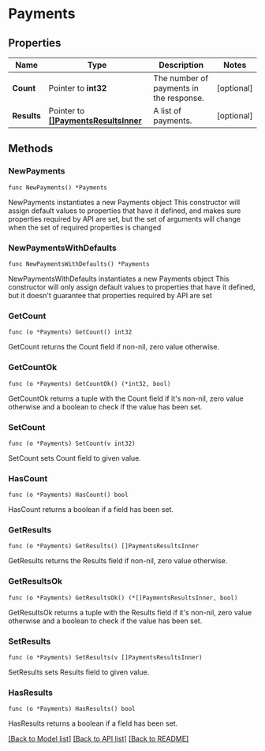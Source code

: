 # Payments

## Properties

Name | Type | Description | Notes
------------ | ------------- | ------------- | -------------
**Count** | Pointer to **int32** | The number of payments in the response. | [optional] 
**Results** | Pointer to [**[]PaymentsResultsInner**](PaymentsResultsInner.md) | A list of payments. | [optional] 

## Methods

### NewPayments

`func NewPayments() *Payments`

NewPayments instantiates a new Payments object
This constructor will assign default values to properties that have it defined,
and makes sure properties required by API are set, but the set of arguments
will change when the set of required properties is changed

### NewPaymentsWithDefaults

`func NewPaymentsWithDefaults() *Payments`

NewPaymentsWithDefaults instantiates a new Payments object
This constructor will only assign default values to properties that have it defined,
but it doesn't guarantee that properties required by API are set

### GetCount

`func (o *Payments) GetCount() int32`

GetCount returns the Count field if non-nil, zero value otherwise.

### GetCountOk

`func (o *Payments) GetCountOk() (*int32, bool)`

GetCountOk returns a tuple with the Count field if it's non-nil, zero value otherwise
and a boolean to check if the value has been set.

### SetCount

`func (o *Payments) SetCount(v int32)`

SetCount sets Count field to given value.

### HasCount

`func (o *Payments) HasCount() bool`

HasCount returns a boolean if a field has been set.

### GetResults

`func (o *Payments) GetResults() []PaymentsResultsInner`

GetResults returns the Results field if non-nil, zero value otherwise.

### GetResultsOk

`func (o *Payments) GetResultsOk() (*[]PaymentsResultsInner, bool)`

GetResultsOk returns a tuple with the Results field if it's non-nil, zero value otherwise
and a boolean to check if the value has been set.

### SetResults

`func (o *Payments) SetResults(v []PaymentsResultsInner)`

SetResults sets Results field to given value.

### HasResults

`func (o *Payments) HasResults() bool`

HasResults returns a boolean if a field has been set.


[[Back to Model list]](../README.md#documentation-for-models) [[Back to API list]](../README.md#documentation-for-api-endpoints) [[Back to README]](../README.md)


